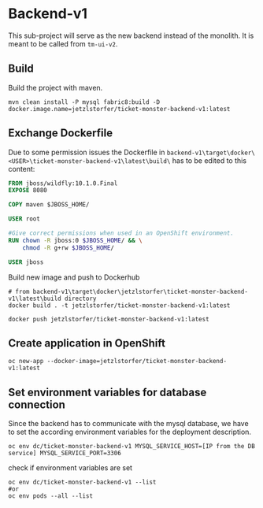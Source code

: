 # Backend-v1

This sub-project will serve as the new backend instead of the monolith.
It is meant to be called from ```tm-ui-v2```. 

## Build
Build the project with maven.

```
mvn clean install -P mysql fabric8:build -D docker.image.name=jetzlstorfer/ticket-monster-backend-v1:latest
```

## Exchange Dockerfile
Due to some permission issues the Dockerfile in ```backend-v1\target\docker\<USER>\ticket-monster-backend-v1\latest\build\``` has to be edited to this content:

```dockerfile
FROM jboss/wildfly:10.1.0.Final 
EXPOSE 8080

COPY maven $JBOSS_HOME/

USER root

#Give correct permissions when used in an OpenShift environment.
RUN chown -R jboss:0 $JBOSS_HOME/ && \
    chmod -R g+rw $JBOSS_HOME/

USER jboss
```

Build new image and push to Dockerhub
```
# from backend-v1\target\docker\jetzlstorfer\ticket-monster-backend-v1\latest\build directory
docker build . -t jetzlstorfer/ticket-monster-backend-v1:latest

docker push jetzlstorfer/ticket-monster-backend-v1:latest
```

## Create application in OpenShift

```
oc new-app --docker-image=jetzlstorfer/ticket-monster-backend-v1:latest
```

## Set environment variables for database connection

Since the backend has to communicate with the mysql database, we have to set the according environment variables for the deployment description.

```
oc env dc/ticket-monster-backend-v1 MYSQL_SERVICE_HOST=[IP from the DB service] MYSQL_SERVICE_PORT=3306
```
check if environment variables are set
```
oc env dc/ticket-monster-backend-v1 --list
#or
oc env pods --all --list
```